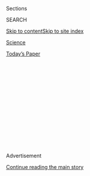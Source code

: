 <div id="app">

<div>

<div>

<div>

<div class="NYTAppHideMasthead css-1q2w90k e1suatyy0">

<div class="section css-ui9rw0 e1suatyy2">

<div class="css-eph4ug er09x8g0">

<div class="css-6n7j50">

</div>

<span class="css-1dv1kvn">Sections</span>

<div class="css-10488qs">

<span class="css-1dv1kvn">SEARCH</span>

</div>

[Skip to content](#site-content)[Skip to site
index](#site-index)

</div>

<div id="masthead-section-label" class="css-1wr3we4 eaxe0e00">

[Science](https://www.nytimes3xbfgragh.onion/section/science)

</div>

<div class="css-10698na e1huz5gh0">

</div>

</div>

<div id="masthead-bar-one" class="section hasLinks css-15hmgas e1csuq9d3">

<div class="css-uqyvli e1csuq9d0">

</div>

<div class="css-1uqjmks e1csuq9d1">

</div>

<div class="css-9e9ivx">

[](https://myaccount.nytimes3xbfgragh.onion/auth/login?response_type=cookie&client_id=vi)

</div>

<div class="css-1bvtpon e1csuq9d2">

[Today’s
Paper](https://www.nytimes3xbfgragh.onion/section/todayspaper)

</div>

</div>

</div>

</div>

<div data-aria-hidden="false">

<div id="site-content" data-role="main">

<div>

<div class="css-1aor85t" style="opacity:0.000000001;z-index:-1;visibility:hidden">

<div class="css-1hqnpie">

<div class="css-epjblv">

<span class="css-17xtcya">[Science](/section/science)</span><span class="css-x15j1o">|</span><span class="css-fwqvlz">Can
Trees Live Forever? New Kindling for an Immortal
Debate</span>

</div>

<div class="css-k008qs">

<div class="css-1iwv8en">

<span class="css-18z7m18"></span>

<div>

</div>

</div>

<span class="css-1n6z4y">https://nyti.ms/2Eotoho</span>

<div class="css-1705lsu">

<div class="css-4xjgmj">

<div class="css-4skfbu" data-role="toolbar" data-aria-label="Social Media Share buttons, Save button, and Comments Panel with current comment count" data-testid="share-tools">

  - 
  - 
  - 
  - 
    
    <div class="css-6n7j50">
    
    </div>

  - 
  - 

</div>

</div>

</div>

</div>

</div>

</div>

<div id="NYT_TOP_BANNER_REGION" class="css-13pd83m">

</div>

<div id="top-wrapper" class="css-1sy8kpn">

<div id="top-slug" class="css-l9onyx">

Advertisement

</div>

[Continue reading the main
story](#after-top)

<div class="ad top-wrapper" style="text-align:center;height:100%;display:block;min-height:250px">

<div id="top" class="place-ad" data-position="top" data-size-key="top">

</div>

</div>

<div id="after-top">

</div>

</div>

<div>

<div id="sponsor-wrapper" class="css-1hyfx7x">

<div id="sponsor-slug" class="css-19vbshk">

Supported by

</div>

[Continue reading the main
story](#after-sponsor)

<div id="sponsor" class="ad sponsor-wrapper" style="text-align:center;height:100%;display:block">

</div>

<div id="after-sponsor">

</div>

</div>

<div class="css-186x18t">

Trilobites

</div>

<div class="css-1vkm6nb ehdk2mb0">

# Can Trees Live Forever? New Kindling for an Immortal Debate

</div>

Some trees can live for thousands of years, but we may not be around
long enough to really know whether they can die of old age.

<div class="css-79elbk" data-testid="photoviewer-wrapper">

<div class="css-z3e15g" data-testid="photoviewer-wrapper-hidden">

</div>

<div class="css-1a48zt4 ehw59r15" data-testid="photoviewer-children">

![<span class="css-16f3y1r e13ogyst0" data-aria-hidden="true">An
800-year-old Douglas fir on Vancouver Island,
Canada.</span><span class="css-cnj6d5 e1z0qqy90" itemprop="copyrightHolder"><span class="css-1ly73wi e1tej78p0">Credit...</span><span><span>Matthew
Bailey/VWPics/Universal Images Group, via Getty
Images</span></span></span>](https://static01.graylady3jvrrxbe.onion/images/2020/07/27/science/27TB-IMMORTALTREES1/merlin_174998949_eac0e99d-5dc3-4fe0-be67-64b8419c6538-articleLarge.jpg?quality=75&auto=webp&disable=upscale)

</div>

</div>

<div class="css-18e8msd">

<div class="css-vp77d3 epjyd6m0">

<div class="css-1baulvz">

By <span class="css-1baulvz last-byline" itemprop="name">Cara
Giaimo</span>

</div>

</div>

  - July 27,
    2020

  - 
    
    <div class="css-4xjgmj">
    
    <div class="css-d8bdto" data-role="toolbar" data-aria-label="Social Media Share buttons, Save button, and Comments Panel with current comment count" data-testid="share-tools">
    
      - 
      - 
      - 
      - 
        
        <div class="css-6n7j50">
        
        </div>
    
      - 
      - 
    
    </div>
    
    </div>

</div>

</div>

<div class="section meteredContent css-1r7ky0e" name="articleBody" itemprop="articleBody">

<div class="css-1fanzo5 StoryBodyCompanionColumn">

<div class="css-53u6y8">

Trees [do not pay
taxes](https://dghaskell.com/2016/02/03/the-tree-that-owns-itself/).
Some seem to avoid death as well. Many of the world’s most ancient
organisms [are trees](http://www.rmtrr.org/oldlist.htm), including a
3,600-year-old cypress in Chile and a sacred fig in Sri Lanka that was
planted in the third century B.C. One bristlecone pine known as
Methuselah has been alive [for nearly five
millenniums](https://www.nytimes3xbfgragh.onion/2003/06/17/science/at-age-4600-plus-methuselah-pine-tree-begets-new-offspring.html),
standing in a forest in what is now called California.

But according to a paper published Monday in the journal Trends in Plant
Science, time ravages us all in the end. The paper, “[Long-Lived Trees
Are Not Immortal](https://doi.org/10.1016/j.tplants.2020.06.006),”
argues that even the most venerable trees have physiological limits —
though we, with our puny life spans, may never be able to tell.

Sergi Munné-Bosch, a plant biologist at the University of Barcelona,
wrote the article in response to [a January study on ginkgo
trees](https://www.nytimes3xbfgragh.onion/2020/01/13/science/oldest-trees-ginkgos.html),
which can live for over a thousand years. [The
study](https://www.pnas.org/content/117/4/2201) found that 600-year-old
ginkgos are as reproductively and photosynthetically vigorous as their
20-year-old peers. Genetic analysis of the trees’ vascular cambium — a
thin layer of cells that lies just underneath the bark, and creates new
living tissue — showed “no evidence of senescence,” or cell death, the
authors wrote.

Dr. Munné-Bosch said he found the paper “very interesting,” but
disagreed with how some readers of the study in popular media and beyond
had interpreted it.

</div>

</div>

<div class="css-1fanzo5 StoryBodyCompanionColumn">

<div class="css-53u6y8">

“In my opinion at least, there is no immortality,” he said.

Those tree species that can live for centuries or millenniums have a lot
of tricks for staying youthful. They have simple body plans, and develop
modularly, so they can replace parts they lose. They also build on their
own dead tissue, which provides support and volume at a low metabolic
cost. The trunk of a very old tree might be 95 percent dead, Dr.
Munné-Bosch said, a strategy used also by other plants.

For these reasons, it’s much more likely that such a tree will die of
external causes than age-related ones. In some populations, this can
result in “negative senescence” — a phenomenon where the durability of
older trees means they actually have a greater chance of survival than
younger ones, Dr. Munné-Bosch said.

Still, “everything seems to indicate” that individual trees are mortal,
he said.

But others have a different take.

“A modular organism such as a tree could hypothetically live forever,”
said Peter Brown, a forest scientist who runs an ancient tree database
called [the OldList](http://www.rmtrr.org/oldlist.htm). “I don’t think
there is any real physiological or anatomical limitation for them not to
just keep
going.”

</div>

</div>

<div class="css-79elbk" data-testid="photoviewer-wrapper">

<div class="css-z3e15g" data-testid="photoviewer-wrapper-hidden">

</div>

<div class="css-1a48zt4 ehw59r15" data-testid="photoviewer-children">

![<span class="css-16f3y1r e13ogyst0" data-aria-hidden="true">Bristlecone
pines in the Twisted Forest near Brian Head, Utah. Some bristlecones are
thousands of years
old.</span><span class="css-cnj6d5 e1z0qqy90" itemprop="copyrightHolder"><span class="css-1ly73wi e1tej78p0">Credit...</span><span>Sean
Gallup/Getty
Images</span></span>](https://static01.graylady3jvrrxbe.onion/images/2020/07/27/science/27TB-IMMORTALTREES2/27TB-IMMORTALTREES2-articleLarge.jpg?quality=75&auto=webp&disable=upscale)

</div>

</div>

<div class="css-1fanzo5 StoryBodyCompanionColumn">

<div class="css-53u6y8">

In practice, though, “something always comes along” and interrupts,
whether that’s a windstorm, a logging harvester or a swarm of bark
beetles, he said. Many trees on the OldList won the placement lottery,
Dr. Brown said — they’re rooted deep into rocks, hard to get to with an
ax, and far enough from other trees that pests can’t spread.

</div>

</div>

<div class="css-1fanzo5 StoryBodyCompanionColumn">

<div class="css-53u6y8">

Dr. Munné-Bosch points to some potential limits. For instance, the
vascular tissue that ginkgos produce gets thinner and thinner each year.
At some point, it could become too thin to function, killing the tree,
he said.

Ginkgos also suffer more physiological stress as time goes by, along
with a depleted supply of growth hormone. Despite their miraculous
vascular cambiums, “it’s probable that even ginkgo trees may die from
‘natural causes,’” said Richard Dixon, one of the authors of January’s
ginkgo paper.

Dr. Brown and Dr. Munné-Bosch agree that the question is almost
impossible to answer experimentally. Very old trees are rare, and the
same tricks that allow for their long-term survival make them hard to
find. (The oldest age group in the ginkgo study contained just three
trees, all younger than 700.) So it’s difficult to design a
comprehensive study on them.

Plus, our own life spans are simply too short. Even if a scientist
dedicated her whole career to very old trees, she would be able to
follow her research subjects for only a small percentage of their lives.
And a long enough multigenerational study might see its own methods go
obsolete.

For these reasons, Dr. Munné-Bosch thinks “we will never prove” whether
long-lived trees experience senescence, he said. So in his own
experimental work, he now focuses on shrubs with more manageable life
spans, of around 30 years.

“I think at the end,” he said, “we have to accept that we will all die.”

</div>

</div>

<div>

</div>

</div>

<div>

</div>

<div>

</div>

<div>

</div>

<div>

<div id="bottom-wrapper" class="css-1ede5it">

<div id="bottom-slug" class="css-l9onyx">

Advertisement

</div>

[Continue reading the main
story](#after-bottom)

<div id="bottom" class="ad bottom-wrapper" style="text-align:center;height:100%;display:block;min-height:90px">

</div>

<div id="after-bottom">

</div>

</div>

</div>

</div>

</div>

## Site Index

<div>

</div>

## Site Information Navigation

  - [© <span>2020</span> <span>The New York Times
    Company</span>](https://help.nytimes3xbfgragh.onion/hc/en-us/articles/115014792127-Copyright-notice)

<!-- end list -->

  - [NYTCo](https://www.nytco.com/)
  - [Contact
    Us](https://help.nytimes3xbfgragh.onion/hc/en-us/articles/115015385887-Contact-Us)
  - [Work with us](https://www.nytco.com/careers/)
  - [Advertise](https://nytmediakit.com/)
  - [T Brand Studio](http://www.tbrandstudio.com/)
  - [Your Ad
    Choices](https://www.nytimes3xbfgragh.onion/privacy/cookie-policy#how-do-i-manage-trackers)
  - [Privacy](https://www.nytimes3xbfgragh.onion/privacy)
  - [Terms of
    Service](https://help.nytimes3xbfgragh.onion/hc/en-us/articles/115014893428-Terms-of-service)
  - [Terms of
    Sale](https://help.nytimes3xbfgragh.onion/hc/en-us/articles/115014893968-Terms-of-sale)
  - [Site
    Map](https://spiderbites.nytimes3xbfgragh.onion)
  - [Help](https://help.nytimes3xbfgragh.onion/hc/en-us)
  - [Subscriptions](https://www.nytimes3xbfgragh.onion/subscription?campaignId=37WXW)

</div>

</div>

</div>

</div>
